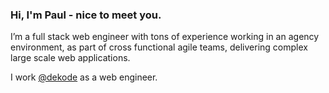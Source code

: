 ### Hi, I'm Paul - nice to meet you.
	
I’m a full stack web engineer with tons of experience working in an agency environment, as part of cross functional agile teams, delivering complex large scale web applications.

I work [@dekode](https://github.com/DekodeInteraktiv/) as a web engineer.
